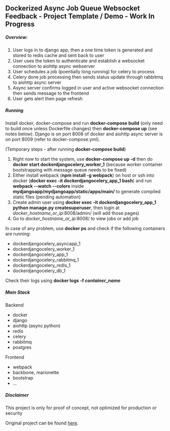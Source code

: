 ## Dockerized Async Job Queue Websocket Feedback - Project Template / Demo - Work In Progress

##### Overview:
1. User logs in to django app, then a one time token is generated and stored to redis cache and sent back to user
2. User uses the token to authenticate and establish a websocket connection to aiohttp async webserver
3. User schedules a job (poentially long running) for celery to process
4. Celery done job processing then sends status update through rabbitmq to aiohttp async server
5. Async server confirms logged in user and active websocket connection then sends message to the frontend
6. User gets alert then page refresh

##### Running
Install docker, docker-compose and run __docker-compose build__ (only need to build once unless Dockerfile changes) then __docker-compose up__ (see notes below). Django is on port 8008 of docker and aiohttp async server is on port 8009 (refer to docker-compose.yml).  

(Temporary steps - after running __docker-compose build__)  
1. Right now to start the system, use __docker-compose up -d__ then do __docker start dockerdjangocelery_worker_1__ (because worker container bootstrapping with message queue needs to be fixed)  
2. Either install webpack (__npm install -g webpack__) on host or ssh into docker (__docker exec -it dockerdjangocelery_app_1 bash__) and run __webpack --watch --colors__ inside __mydjangoapp/mydjangoapp/static/apps/main/__ to generate compiled static files (pending automation)  
3. Create admin user using __docker exec -it dockerdjangocelery_app_1 python manage.py createsuperuser__, then login at _docker_hostname_or_ip_:8008/admin/ (will add those pages)  
4. Go to _docker_hostname_or_ip_:8008/ to view jobs or add job  

In case of any problem, use __docker ps__ and check if the following containers are running:
 - dockerdjangocelery_asyncapp_1
 - dockerdjangocelery_worker_1
 - dockerdjangocelery_app_1
 - dockerdjangocelery_rabbitmq_1
 - dockerdjangocelery_redis_1
 - dockerdjangocelery_db_1  

Check their logs using __docker logs -f _container_name___

##### Main Stack
Backend
- docker
- django
- aiohttp (async python)
- redis
- celery
- rabbitmq
- postgres

Frontend
 - webpack
 - backbone, marionette
 - bootstrap
 - ...

##### Disclaimer
This project is only for proof of concept, not optimized for production or security

Original project can be found [here](http://www.syncano.com/configuring-running-django-celery-docker-containers-pt-1/).
